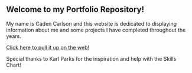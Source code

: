 ## Welcome to my Portfolio Repository! 

My name is Caden Carlson and this website is dedicated to displaying information about me and some projects I have completed throughout the years. 

[Click here to pull it up on the web!](https://cadencarlson.com)

Special thanks to Karl Parks for the inspiration and help with the Skills Chart!